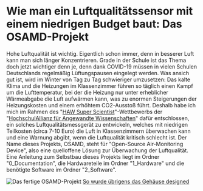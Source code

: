 # Wie man ein Luftqualitätssensor mit einem niedrigen Budget baut: Das OSAMD-Projekt
Hohe Luftqualität ist wichtig. Eigentlich schon immer, denn in besserer Luft kann man sich länger Konzentrieren. Grade in der Schule ist das Thema doch jetzt wichtiger denn je, denn dank COVID-19 müssen in vielen Schulen Deutschlands regelmäßig Lüftungspausen eingelegt werden. Was ansich gut ist, wird im Winter von Tag zu Tag schwieriger umzusetzen: Das kalte Klima und die Heizungen im Klassenzimmer führen so täglich einen Kampf um die Lufttemperatur, bei der die Heizung nur unter erheblicher Wärmeabgabe die Luft aufwärmen kann, was zu enormen Steigerungen der Heizungskosten und einem erhöhtem CO2-Ausstoß führt.
Deshalb habe ich mich im Rahmen des "[HAW Super Scientist](https://www.hawtech.de/presse/pressemeldungen/details/news/hawtech-startet-science-competition/)"-Wettbewerbs der "[HochschulAllianz für Angewandte Wissenschaften](https://www.hawtech.de/)" dafür entschlossen, ein solches Luftqualitätsmessgerät zu entwickeln, welches mit niedrigen Teilkosten (circa 7-10 Euro) die Luft in Klassenzimmern überwachen kann und eine Warnung abgibt, wenn die Luftqualität kritisch schlecht ist. Der Name dieses Projekts, OSAMD, steht für "Open-Source Air-Monitoring Device", also eine quelloffene Lösung zur Überwachung der Luftqualität.
Eine Anleitung zum Selbstbau dieses Projekts liegt im Ordner "0_Documentation", die Hardwareteile im Ordner "1_Hardware" und die benötigte Software im Ordner "2_Software".

![Das fertige OSAMD-Projekt](https://github.com/PaulGoldschmidt/OSAMD/blob/main/1_Hardware/Pictures/completed.jpg)
[So wurde übrigens das Gehäuse designed](https://www.youtube.com/watch?v=d4DvKm7_OzI)
